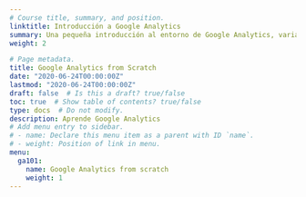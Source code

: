```yaml
---
# Course title, summary, and position.
linktitle: Introducción a Google Analytics
summary: Una pequeña introducción al entorno de Google Analytics, variables, activadores y etiquetas
weight: 2

# Page metadata.
title: Google Analytics from Scratch
date: "2020-06-24T00:00:00Z"
lastmod: "2020-06-24T00:00:00Z"
draft: false  # Is this a draft? true/false
toc: true  # Show table of contents? true/false
type: docs  # Do not modify.
description: Aprende Google Analytics
# Add menu entry to sidebar.
# - name: Declare this menu item as a parent with ID `name`.
# - weight: Position of link in menu.
menu:
  ga101:
    name: Google Analytics from scratch
    weight: 1
---
```



